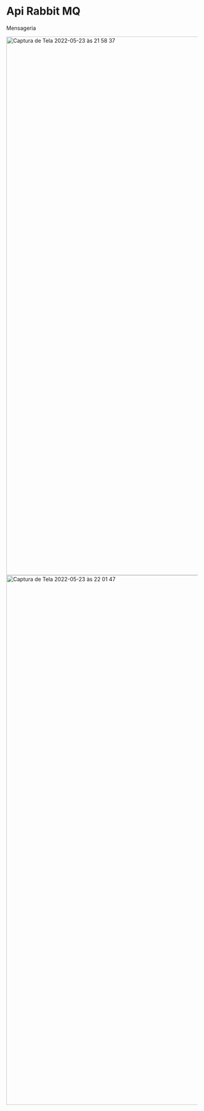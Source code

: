 # Api Rabbit MQ
Mensageria

<img width="1417" alt="Captura de Tela 2022-05-23 às 21 58 37" src="https://user-images.githubusercontent.com/51893051/169928535-176e85e6-fe25-440e-93c8-e43fa81c429d.png">
<img width="1394" alt="Captura de Tela 2022-05-23 às 22 01 47" src="https://user-images.githubusercontent.com/51893051/169928553-ba3df2a0-c1fd-4b47-97f4-d12bbd620fe9.png">
